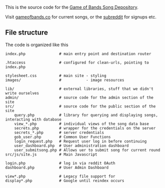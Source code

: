 This is the source code for the [Game of Bands Song Depository][gob].

Visit [gameofbands.co](http://gameofbands.co) for current songs, or the [subreddit](http://reddit.com/r/gameofbands) for signups etc.

  [gob]: http://gameofbands.co/

## File structure

The code is organized like this

    index.php               # main entry point and destination router
    
    .htaccess               # configured for clean-urls, pointing to index.php

    stylesheet.css          # main site - styling
    images/                 #           - image resources
    
    lib/                    # external libraries, stuff that we didn't write ourselves
    admin/                  # source code for the admin section of the site
    src/                    # source code for the public section of the site
        query.php           # library for querying and displaying songs, interacting with database
        view_*.php          # individual views of the song data base
        secrets.php         # wrapper for the credentials on the server
        secrets_*.php       # server credentials
        gob_user.php        # Common User Functions
        login_request.php   # Request user log in before continuing
        user_dashboard.php  # User administration dashboard
        user_submitsong.php # Allows uer to submit song for current round
    src/js/site.js          # Main Javascript

    login.php               # log in via reddit OAuth
    dashboard.php           # User Admin Dashboard
    
    view*.php               # Legacy file support for
    display*.php            # Google until reindex occurs
